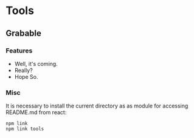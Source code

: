 # Tools

## Grabable
### Features
- Well, it's coming.
- Really?
- Hope So.

### Misc
It is necessary to install the current directory as as module for accessing 
README.md from react:
```
npm link
npm link tools
```